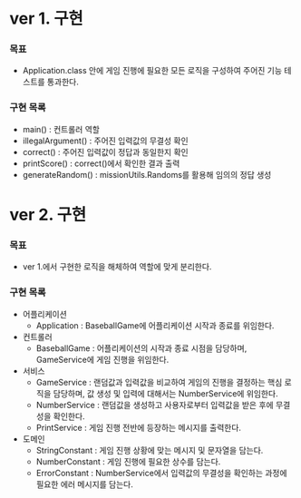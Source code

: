 # ver 1. 구현

### 목표

- Application.class 안에 게임 진행에 필요한 모든 로직을 구성하여 주어진 기능 테스트를 통과한다.

### 구현 목록

- main() : 컨트롤러 역할
- illegalArgument() : 주어진 입력값의 무결성 확인
- correct() : 주어진 입력값이 정답과 동일한지 확인
- printScore() : correct()에서 확인한 결과 출력
- generateRandom() : missionUtils.Randoms를 활용해 임의의 정답 생성

# ver 2. 구현

### 목표

- ver 1.에서 구현한 로직을 해체하여 역할에 맞게 분리한다.

### 구현 목록

- 어플리케이션
    - Application : BaseballGame에 어플리케이션 시작과 종료를 위임한다.
- 컨트롤러
    - BaseballGame : 어플리케이션의 시작과 종료 시점을 담당하며, GameService에 게임 진행을 위임한다.
- 서비스
    - GameService : 랜덤값과 입력값을 비교하여 게임의 진행을 결정하는 핵심 로직을 담당하며, 값 생성 및 입력에 대해서는 NumberService에 위임한다.
    - NumberService : 랜덤값을 생성하고 사용자로부터 입력값을 받은 후에 무결성을 확인한다.
    - PrintService : 게임 진행 전반에 등장하는 메시지를 출력한다.
- 도메인
    - StringConstant : 게임 진행 상황에 맞는 메시지 및 문자열을 담는다.
    - NumberConstant : 게임 진행에 필요한 상수를 담는다.
    - ErrorConstant : NumberService에서 입력값의 무결성을 확인하는 과정에 필요한 에러 메시지를 담는다.